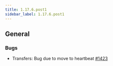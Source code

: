 ```yaml
---
title: 1.17.6.post1
sidebar_label: 1.17.6.post1
---
```


## General

### Bugs

- Transfers: Bug due to move to heartbeat [#1423](https://github.com/rucio/rucio/issues/1423)
